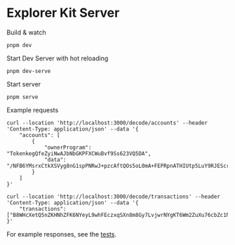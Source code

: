 # Explorer Kit Server

Build & watch

```
pnpm dev
```

Start Dev Server with hot reloading

```
pnpm dev-serve
```

Start server

```
pnpm serve
```

Example requests

```
curl --location 'http://localhost:3000/decode/accounts' --header 'Content-Type: application/json' --data '{
    "accounts": [
        {
            "ownerProgram": "TokenkegQfeZyiNwAJbNbGKPFXCWuBvf9Ss623VQ5DA",
            "data": "/NFB6YMsrxCtkXSVyg8nG1spPNRwJ+pzcAftQOs5oL0mA+FEPRpnATHIUtp5LuY9RJEScraeiSf6ghxvpIcl2eGPjQUAAAAAAAAAAAAAAAAAAAAAAAAAAAAAAAAAAAAAAAAAAAAAAAAAAAAAAQAAAAAAAAAAAAAAAAAAAAAAAAAAAAAAAAAAAAAAAAAAAAAAAAAAAAAAAAAAAAAAAAAAAAAAAAAA"
        }
    ]
}'
```

```
curl --location 'http://localhost:3000/decode/transactions' --header 'Content-Type: application/json' --data '{
    "transactions": ["B8WHcXetQ5nZKHNhZFK6NYeyL9whFEczxqSXn8m8Gy7LvjwrNYgKT6Wm2ZuXu76cbZc1Nj2DX8N83h7AsaJ4fHQUFx2nEXqQM22iKT1oBkWSimnRXGT1k2JQBr45kgpC5JFgxYYHkKd2s6f6hfxby4uh2JPTzv3j3vt8BwZEbF6x9jqZUo3385RYCPFz44nbTtDZ8mN34pv2ZvpH7RoAf5QvjofAWzUG97sDa4rtaaemMR6tQsuZRDd3oJ7btm1kLtHRxmZDiL2aHNY5rkRTRbWEVm1tDyjWB5c7KxGBBKNH5u2ztQcAZSp7Dstiyn4cqjZEBVNd3vAQY6n61sutfYPGN5xxgrgxV6EkjpASFKt7PzHRSvpEonLUHHKB955ZHbnbNXSvUp9vv4vD5Xji3FY86TT9SYRRSrs2NJ6dD66NB1MSEoPnhmKRtmM1coh"]
}'
```

For example responses, see the [tests](src/server.test.ts).
